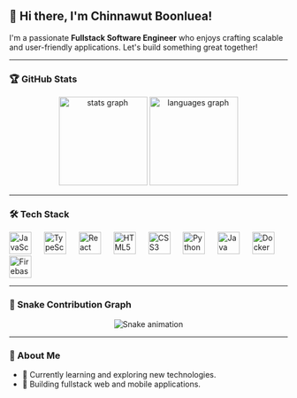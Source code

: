<h2 align="left">👋 Hi there, I'm Chinnawut Boonluea!</h2>

<p align="left">
  I'm a passionate <strong>Fullstack Software Engineer</strong> who enjoys crafting scalable and user-friendly applications. Let's build something great together!
</p>

---

### 🏆 GitHub Stats
<div align="center">
  <img src="https://github-readme-stats.vercel.app/api?username=chinwut&hide_title=false&hide_rank=false&show_icons=true&include_all_commits=true&count_private=true&disable_animations=false&theme=tokyonight&locale=en&hide_border=false" height="160" alt="stats graph" />
  <img src="https://github-readme-stats.vercel.app/api/top-langs?username=chinwut&locale=en&hide_title=false&layout=compact&card_width=320&langs_count=5&theme=tokyonight&hide_border=false" height="160" alt="languages graph" />
</div>

---

### 🛠 Tech Stack
<div align="left">
  <img src="https://cdn.jsdelivr.net/gh/devicons/devicon/icons/javascript/javascript-original.svg" height="40" alt="JavaScript" />
  <img width="15" />
  <img src="https://cdn.jsdelivr.net/gh/devicons/devicon/icons/typescript/typescript-original.svg" height="40" alt="TypeScript" />
  <img width="15" />
  <img src="https://cdn.jsdelivr.net/gh/devicons/devicon/icons/react/react-original.svg" height="40" alt="React" />
  <img width="15" />
  <img src="https://cdn.jsdelivr.net/gh/devicons/devicon/icons/html5/html5-original.svg" height="40" alt="HTML5" />
  <img width="15" />
  <img src="https://cdn.jsdelivr.net/gh/devicons/devicon/icons/css3/css3-original.svg" height="40" alt="CSS3" />
  <img width="15" />
  <img src="https://cdn.jsdelivr.net/gh/devicons/devicon/icons/python/python-original.svg" height="40" alt="Python" />
  <img width="15" />
  <img src="https://cdn.jsdelivr.net/gh/devicons/devicon/icons/java/java-original.svg" height="40" alt="Java" />
  <img width="15" />
  <img src="https://cdn.jsdelivr.net/gh/devicons/devicon/icons/docker/docker-original.svg" height="40" alt="Docker" />
  <img width="15" />
  <img src="https://cdn.jsdelivr.net/gh/devicons/devicon/icons/firebase/firebase-plain.svg" height="40" alt="Firebase" />

</div>

---

### 🐍 Snake Contribution Graph
<div align="center">
 
<img src="https://profile-readme-generator.com/assets/snake.svg" alt="Snake animation" />
</div>

---

### 🚀 About Me
- 🌱 Currently learning and exploring new technologies.
- 🔭 Building fullstack web and mobile applications.
